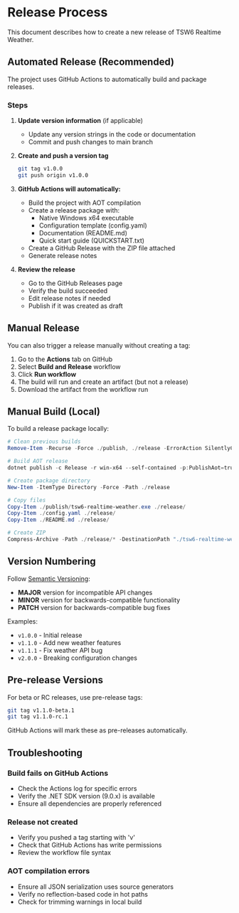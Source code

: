 # Release Process

This document describes how to create a new release of TSW6 Realtime Weather.

## Automated Release (Recommended)

The project uses GitHub Actions to automatically build and package releases.

### Steps

1. **Update version information** (if applicable)
   - Update any version strings in the code or documentation
   - Commit and push changes to main branch

2. **Create and push a version tag**
   ```bash
   git tag v1.0.0
   git push origin v1.0.0
   ```

3. **GitHub Actions will automatically:**
   - Build the project with AOT compilation
   - Create a release package with:
     - Native Windows x64 executable
     - Configuration template (config.yaml)
     - Documentation (README.md)
     - Quick start guide (QUICKSTART.txt)
   - Create a GitHub Release with the ZIP file attached
   - Generate release notes

4. **Review the release**
   - Go to the GitHub Releases page
   - Verify the build succeeded
   - Edit release notes if needed
   - Publish if it was created as draft

## Manual Release

You can also trigger a release manually without creating a tag:

1. Go to the **Actions** tab on GitHub
2. Select **Build and Release** workflow
3. Click **Run workflow**
4. The build will run and create an artifact (but not a release)
5. Download the artifact from the workflow run

## Manual Build (Local)

To build a release package locally:

```powershell
# Clean previous builds
Remove-Item -Recurse -Force ./publish, ./release -ErrorAction SilentlyContinue

# Build AOT release
dotnet publish -c Release -r win-x64 --self-contained -p:PublishAot=true -o ./publish

# Create package directory
New-Item -ItemType Directory -Force -Path ./release

# Copy files
Copy-Item ./publish/tsw6-realtime-weather.exe ./release/
Copy-Item ./config.yaml ./release/
Copy-Item ./README.md ./release/

# Create ZIP
Compress-Archive -Path ./release/* -DestinationPath "./tsw6-realtime-weather-v1.0.0-windows-x64.zip"
```

## Version Numbering

Follow [Semantic Versioning](https://semver.org/):
- **MAJOR** version for incompatible API changes
- **MINOR** version for backwards-compatible functionality
- **PATCH** version for backwards-compatible bug fixes

Examples:
- `v1.0.0` - Initial release
- `v1.1.0` - Add new weather features
- `v1.1.1` - Fix weather API bug
- `v2.0.0` - Breaking configuration changes

## Pre-release Versions

For beta or RC releases, use pre-release tags:
```bash
git tag v1.1.0-beta.1
git tag v1.1.0-rc.1
```

GitHub Actions will mark these as pre-releases automatically.

## Troubleshooting

### Build fails on GitHub Actions
- Check the Actions log for specific errors
- Verify the .NET SDK version (9.0.x) is available
- Ensure all dependencies are properly referenced

### Release not created
- Verify you pushed a tag starting with 'v'
- Check that GitHub Actions has write permissions
- Review the workflow file syntax

### AOT compilation errors
- Ensure all JSON serialization uses source generators
- Verify no reflection-based code in hot paths
- Check for trimming warnings in local build
